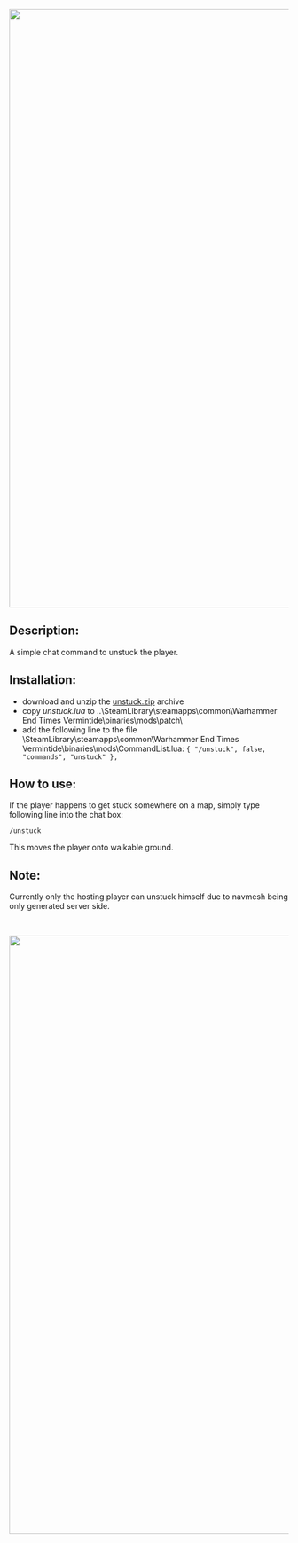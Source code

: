 <p align="center">
  <img src="../../../assets/banner-top.png" width="1080">
</p>

## Description:
A simple chat command to unstuck the player.

## Installation:
- download and unzip the [unstuck.zip](../../../../releases/tag/unstuck) archive
- copy *unstuck.lua* to ..\SteamLibrary\steamapps\common\Warhammer End Times Vermintide\binaries\mods\patch\
- add the following line to the file \SteamLibrary\steamapps\common\Warhammer End Times Vermintide\binaries\mods\CommandList.lua: 
`{ "/unstuck", false, "commands", "unstuck" },`

## How to use:
If the player happens to get stuck somewhere on a map, simply type following line into the chat box:
```
/unstuck
```  
This moves the player onto walkable ground. 

## Note:
Currently only the hosting player can unstuck himself due to navmesh being only generated server side.

<br/>

<p align="center">
  <img src="../../../assets/banner-buttom.png" width="1080">
</p>
